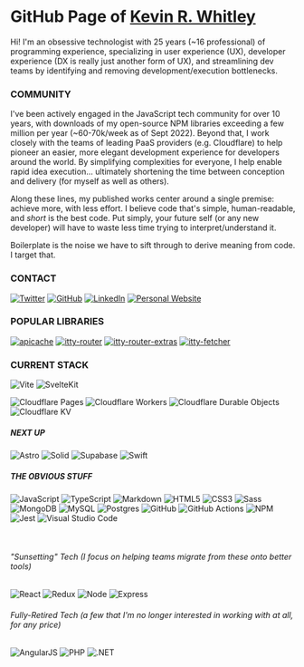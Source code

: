 # GitHub Page of [Kevin R. Whitley](https://kevinrwhitley.com)

Hi!  I'm an obsessive technologist with 25 years (~16 professional) of programming experience, specializing in user experience (UX), developer experience (DX is really just another form of UX), and streamlining dev teams by identifying and removing development/execution bottlenecks.

### COMMUNITY
I've been actively engaged in the JavaScript tech community for over 10 years, with downloads of my open-source NPM libraries exceeding a few million per year (~60-70k/week as of Sept 2022). Beyond that, I work closely with the teams of leading PaaS providers (e.g. Cloudflare) to help pioneer an easier, more elegant development experience for developers around the world. By simplifying complexities for everyone, I help enable rapid idea execution... ultimately shortening the time between conception and delivery (for myself as well as others).

Along these lines, my published works center around a single premise: achieve more, with less effort. I believe code that's simple, human-readable, and *short* is the best code. Put simply, your future self (or any new developer) will have to waste less time trying to interpret/understand it. 

Boilerplate is the noise we have to sift through to derive meaning from code. I target that.

### CONTACT
[![Twitter](https://img.shields.io/badge/Twitter-%231DA1F2.svg?style=for-the-badge&logo=Twitter&logoColor=white)](https://twitter.com/kevinrwhitley)
[![GitHub](https://img.shields.io/badge/github-%23EEE.svg?style=for-the-badge&logo=github&logoColor=121011)](https://github.com/kwhitley)
[![LinkedIn](https://img.shields.io/badge/linkedin-%23EEE.svg?style=for-the-badge&logo=linkedin&logoColor=0077B5)](https://www.linkedin.com/in/kevinrwhitley/)
[![Personal Website](https://img.shields.io/badge/kevinrwhitley.com-%23EEE.svg?style=for-the-badge&logo=kirby&logoColor=F0C)](https://www.kevinrwhitley.com)


### POPULAR LIBRARIES
[![apicache](https://img.shields.io/npm/dw/apicache?style=for-the-badge&label=itty-router)](https://npmjs.com/package/apicache)
[![itty-router](https://img.shields.io/npm/dw/itty-router?style=for-the-badge&label=itty-router)](https://npmjs.com/package/itty-router)
[![itty-router-extras](https://img.shields.io/npm/dw/itty-router-extras?style=for-the-badge&label=itty-router-extras)](https://npmjs.com/package/itty-router-extras)
[![itty-fetcher](https://img.shields.io/npm/dw/itty-fetcher?style=for-the-badge&label=itty-fetcher)](https://npmjs.com/package/itty-fetcher)


### CURRENT STACK
![Vite](https://img.shields.io/badge/Vite-%23EEE.svg?style=for-the-badge&logo=vite&logoColor=646CFF)
![SvelteKit](https://img.shields.io/badge/Svelte/Kit-%23EEE.svg?style=for-the-badge&logo=svelte&logoColor=FF3E00)

<!--![Cloudflare Workers](https://img.shields.io/badge/Cloudflare-Pages%20+%20Workers%20+%20Durable%20Objects%20+%20KV-%23EEE.svg?style=for-the-badge&logo=cloudflare&logoColor=f38020)
![Cloudflare Workers](https://img.shields.io/badge/Cloudflare%20(Pages%20+%20Workers%20+%20Durable%20Objects%20+%20KV)-%23EEE.svg?style=for-the-badge&logo=cloudflare&logoColor=f38020)-->

![Cloudflare Pages](https://img.shields.io/badge/Cloudflare-Pages-%23f38020.svg?style=for-the-badge&logo=cloudflare&logoColor=f38020)
![Cloudflare Workers](https://img.shields.io/badge/Cloudflare-Workers-%23f38020.svg?style=for-the-badge&logo=cloudflare&logoColor=f38020)
![Cloudflare Durable Objects](https://img.shields.io/badge/Cloudflare-Durable%20Objects-%23f38020.svg?style=for-the-badge&logo=cloudflare&logoColor=white&logoColor=f38020)
![Cloudflare KV](https://img.shields.io/badge/Cloudflare-KV-%23f38020.svg?style=for-the-badge&logo=cloudflare&logoColor=f38020)

##### NEXT UP
![Astro](https://img.shields.io/badge/Astro-%23EEE.svg?style=for-the-badge&logo=astro&logoColor=FF5D01)
![Solid](https://img.shields.io/badge/Solid-%23EEE.svg?style=for-the-badge&logo=solid&logoColor=2C4F7C)
![Supabase](https://img.shields.io/badge/Supabase-%23EEE.svg?style=for-the-badge&logo=supabase&logoColor=3ECF8E)
![Swift](https://img.shields.io/badge/Swift-%23EEE.svg?style=for-the-badge&logo=swift&logoColor=F05138)

##### THE OBVIOUS STUFF
![JavaScript](https://img.shields.io/badge/javascript-%23F0F0F0.svg?style=for-the-badge&logo=javascript&logoColor=F7DF1E)
![TypeScript](https://img.shields.io/badge/typescript-%23EEE.svg?style=for-the-badge&logo=typescript&logoColor=3178C6)
![Markdown](https://img.shields.io/badge/markdown-%23EEE.svg?style=for-the-badge&logo=markdown&logoColor=000000)
![HTML5](https://img.shields.io/badge/html5-%23EEE.svg?style=for-the-badge&logo=html5&logoColor=E34F26)
![CSS3](https://img.shields.io/badge/css3-%23EEE.svg?style=for-the-badge&logo=css3&logoColor=1572B6)
![Sass](https://img.shields.io/badge/Sass-%23EEE.svg?style=for-the-badge&logo=sass&logoColor=CC6699)
![MongoDB](https://img.shields.io/badge/MongoDB-%23EEE.svg?style=for-the-badge&logo=mongodb&logoColor=47A248)
![MySQL](https://img.shields.io/badge/mysql-%23EEE.svg?style=for-the-badge&logo=mysql&logoColor=4479A1)
![Postgres](https://img.shields.io/badge/postgres-%23EEE.svg?style=for-the-badge&logo=postgresql&logoColor=4169E1)
![GitHub](https://img.shields.io/badge/GitHub-%23EEE.svg?style=for-the-badge&logo=github&logoColor=000)
![GitHub Actions](https://img.shields.io/badge/GitHub%20Actions-%23EEE.svg?style=for-the-badge&logo=githubactions&logoColor=2088FF)
![NPM](https://img.shields.io/badge/NPM-%23EEE.svg?style=for-the-badge&logo=npm&logoColor=white)
![Jest](https://img.shields.io/badge/-jest-%23EEE?style=for-the-badge&logo=jest&logoColor=C21325)
![Visual Studio Code](https://img.shields.io/badge/VSCode-%23EEE.svg?style=for-the-badge&logo=visual-studio-code&logoColor=0078d7)

&nbsp;

###### "Sunsetting" Tech (I focus on helping teams migrate from these onto better tools)
![React](https://img.shields.io/badge/React-%23FFF.svg?style=for-the-badge&logo=react&logoColor=61DAFB) 
![Redux](https://img.shields.io/badge/Redux-%23FFF.svg?style=for-the-badge&logo=redux&logoColor=764ABC)
![Node](https://img.shields.io/badge/Node.js-%23FFF.svg?style=for-the-badge&logo=node.js&logoColor=339933)
![Express](https://img.shields.io/badge/Express-%23FFF.svg?style=for-the-badge&logo=express&logoColor=000)

###### Fully-Retired Tech (a few that I'm no longer interested in working with at all, for any price)
![AngularJS](https://img.shields.io/badge/AngularJS-%23FFF.svg?style=for-the-badge&logo=angularjs&logoColor=E23237) 
![PHP](https://img.shields.io/badge/PHP-%23FFF.svg?style=for-the-badge&logo=php&logoColor=777BB4) 
![.NET](https://img.shields.io/badge/.NET-%23FFF.svg?style=for-the-badge&logo=.net&logoColor=512BD4)
